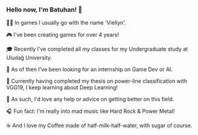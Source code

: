 ### Hello now, I'm Batuhan! 👋

👨‍💻 In games I usually go with the name 'Viellyn'. 

🎮 I've been creating games for over 4 years! 

🎓 Recently I've completed all my classes for my Undergraduate study at Uludağ University. 

💼 As of then I've been looking for an internship on Game Dev or AI. 

🤖 Currently having completed my thesis on power-line classification with VGG19, I keep learning about Deep Learning!

🤔 As such, I'd love any help or advice on getting better on this field.

🎧 Fun fact: I'm really into mad music like Hard Rock & Power Metal!

☕️ And I love my Coffee made of half-milk-half-water, with sugar of course.
